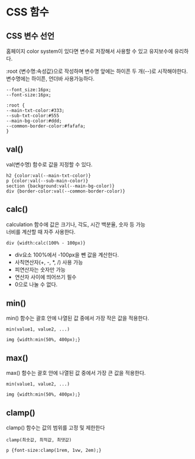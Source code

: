 # CSS 함수


## CSS 변수 선언

홈페이지 color system이 있다면 변수로 저장해서 사용할 수 있고 유지보수에 유리하다.  

:root {변수명:속성값}으로 작성하며 변수명 앞에는 하이픈 두 개(--)로 시작해야한다. 변수명에는 하이픈, 언더바 사용가능하다.

```
--font_size:16px;
--font-size:16px;
```

```
:root {
--main-txt-color:#333;
--sub-txt-color:#555
--main-bg-color:#ddd;
--common-border-color:#fafafa;
}
```

## val()

val(변수명) 함수로 값을 지정할 수 있다.

```
h2 {color:val(--main-txt-color)}
p {color:val(--sub-main-color)}
section {background:val(--main-bg-color)}
div {border-color:val(--common-border-color)}
```


## calc()
calculation 함수에 값은 크기나, 각도, 시간 백분율, 숫자 등 가능  
너비를 계산할 때 자주 사용한다.

```
div {width:calc(100% - 100px)}
```
* div요소 100%에서 -100px을 뺀 값을 계산한다.
* 사칙연산자(+, -, *, /) 사용 가능
* 피연산자는 숫자만 가능
* 연산자 사이에 띄어쓰기 필수
* 0으로 나눌 수 없다.




## min()

min() 함수는 괄호 안에 나열된  값 중에서 가장 작은 값을 적용한다.

```
min(value1, value2, ...)
```

```
img {width:min(50%, 400px);}
```


## max()
max() 함수는 괄호 안에 나열된  값 중에서 가장 큰 값을 적용한다.

```
min(value1, value2, ...)
```

```
img {width:min(50%, 400px);}
```


## clamp()

clamp() 함수는 값의 범위를 고정 및 제한한다

```
clamp(최솟값, 최적값, 최댓값)
```

```
p {font-size:clamp(1rem, 1vw, 2em);}
```



